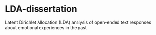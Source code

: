 # LDA-dissertation
Latent Dirichlet Allocation (LDA) analysis of open-ended text responses about emotional experiences in the past
